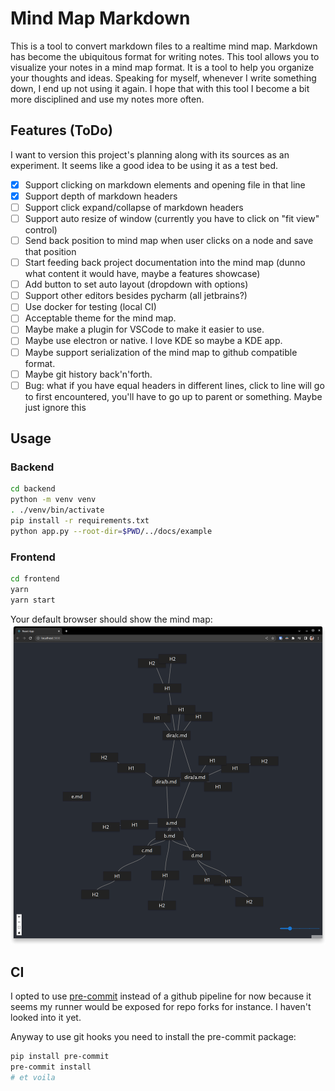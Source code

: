 # Mind Map Markdown

This is a tool to convert markdown files to a realtime mind map. Markdown has become the ubiquitous format for writing notes. This tool allows you to visualize your notes in a mind map format. It is a tool to help you organize your thoughts and ideas. Speaking for myself, whenever I write something down, I end up not using it again. I hope that with this tool I become a bit more disciplined and use my notes more often.

## Features (ToDo)

I want to version this project's planning along with its sources as an experiment. It seems like a good idea to be using it as a test bed.

- [x] Support clicking on markdown elements and opening file in that line
- [x] Support depth of markdown headers
- [ ] Support click expand/collapse of markdown headers
- [ ] Support auto resize of window (currently you have to click on "fit view" control)
- [ ] Send back position to mind map when user clicks on a node and save that position
- [ ] Start feeding back project documentation into the mind map (dunno what content it would have, maybe a features showcase)
- [ ] Add button to set auto layout (dropdown with options)
- [ ] Support other editors besides pycharm (all jetbrains?)
- [ ] Use docker for testing (local CI)
- [ ] Acceptable theme for the mind map.
- [ ] Maybe make a plugin for VSCode to make it easier to use.
- [ ] Maybe use electron or native. I love KDE so maybe a KDE app.
- [ ] Maybe support serialization of the mind map to github compatible format.
- [ ] Maybe git history back'n'forth.
- [ ] Bug: what if you have equal headers in different lines, click to line will go to first encountered, you'll have to go up to parent or something. Maybe just ignore this

## Usage

### Backend

```bash
cd backend
python -m venv venv
. ./venv/bin/activate
pip install -r requirements.txt
python app.py --root-dir=$PWD/../docs/example
```

### Frontend

```bash
cd frontend
yarn
yarn start
```

Your default browser should show the mind map:
![img.png](docs/img.png)

## CI

I opted to use [pre-commit](https://pre-commit.com/) instead of a github pipeline for now because it seems my runner would be exposed for repo forks for instance. I haven't looked into it yet.

Anyway to use git hooks you need to install the pre-commit package:

```bash
pip install pre-commit
pre-commit install
# et voila
```
